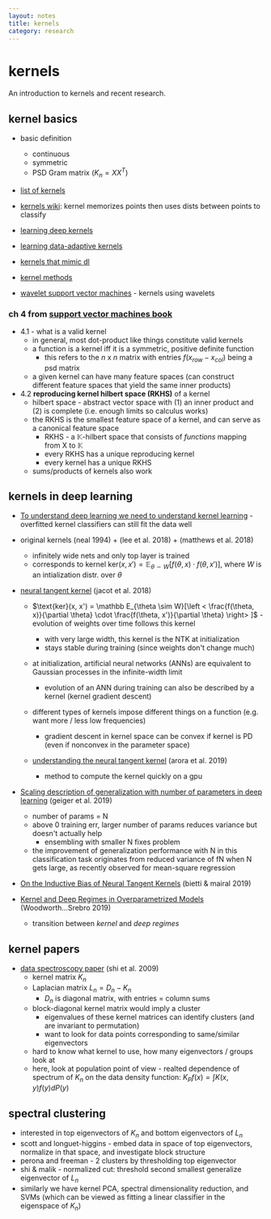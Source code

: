 ```yaml
---
layout: notes
title: kernels
category: research
---
```


#  kernels

An introduction to kernels and recent research.

## kernel basics

- basic definition
  - continuous
  - symmetric
  - PSD Gram matrix ($K_n = XX^T$)
  
- [list of kernels](http://crsouza.com/2010/03/17/kernel-functions-for-machine-learning-applications/#spline)

- [kernels wiki](https://en.wikipedia.org/wiki/Kernel_method#cite_note-4): kernel memorizes points then uses dists between points to classify

- [learning deep kernels](https://arxiv.org/pdf/1811.08357v1.pdf)

- [learning data-adaptive kernels](https://arxiv.org/abs/1901.07114)

- [kernels that mimic dl](https://cseweb.ucsd.edu/~saul/papers/nips09_kernel.pdf)

- [kernel methods](http://papers.nips.cc/paper/3628-kernel-methods-for-deep-learning.pdfs)

- [wavelet support vector machines](http://citeseerx.ist.psu.edu/viewdoc/download?doi=10.1.1.412.362&rep=rep1&type=pdf) - kernels using wavelets

  

### ch 4 from [support vector machines book](https://link.springer.com/book/10.1007/978-0-387-77242-4)

- 4.1 - what is a valid kernel
  - in general, most dot-product like things constitute valid kernels
  - a function is a kernel iff it is a symmetric, positive definite function
    - this refers to the $n$ x $n$ matrix with entries $f(x_{row}-x_{col})$ being a psd matrix
  - a given kernel can have many feature spaces (can construct different feature spaces that yield the same inner products)
- 4.2 **reproducing kernel hilbert space (RKHS)** of a kernel
  - hilbert space - abstract vector space with (1) an inner product and (2) is complete (i.e. enough limits so calculus works)
  - the RKHS is the smallest feature space of a kernel, and can serve as a canonical feature space
    - RKHS - a $\mathbb K$-hilbert space that consists of *functions* mapping from X to $\mathbb K$
    - every RKHS has a unique reproducing kernel
    - every kernel has a unique RKHS
  - sums/products of kernels also work

## kernels in deep learning

- [To understand deep learning we need to understand kernel learning](https://arxiv.org/abs/1802.01396) - overfitted kernel classifiers can still fit the data well
- original kernels (neal 1994) + (lee et al. 2018) + (matthews et al. 2018)
  - infinitely wide nets and only top layer is trained
  - corresponds to kernel $\text{ker}(x, x') = \mathbb E_{\theta \sim W}[f(\theta, x) \cdot f(\theta, x')]$, where $W$ is an intialization distr. over $\theta$
- [neural tangent kernel](https://arxiv.org/abs/1806.07572) (jacot et al. 2018)
  - $\text{ker}(x, x') = \mathbb E_{\theta \sim W}[\left < \frac{f(\theta, x)}{\partial \theta} \cdot \frac{f(\theta, x')}{\partial \theta} \right> ]$ - evolution of weights over time follows this kernel
    - with very large width, this kernel is the NTK at initialization
    - stays stable during training (since weights don't change much)
  - at initialization, artificial neural networks (ANNs) are equivalent to Gaussian processes in the infinite-width limit
    - evolution of an ANN during training can also be described by a kernel (kernel gradient descent)
  - different types of kernels impose different things on a function (e.g. want more / less low frequencies)
    - gradient descent in kernel space can be convex if kernel is PD (even if nonconvex in the parameter space)
  - [understanding the neural tangent kernel](https://arxiv.org/pdf/1904.11955.pdf) (arora et al. 2019)

    - method to compute the kernel quickly on a gpu
- [Scaling description of generalization with number of parameters in deep learning](https://arxiv.org/abs/1901.01608) (geiger et al. 2019)
  - number of params = N
  - above 0 training err, larger number of params reduces variance but doesn't actually help
    - ensembling with smaller N fixes problem
  - the improvement of generalization performance with N in this classification task originates from reduced variance of fN when N gets large, as recently observed for mean-square regression
- [On the Inductive Bias of Neural Tangent Kernels](https://arxiv.org/abs/1905.12173) (bietti & mairal 2019)
- [Kernel and Deep Regimes in Overparametrized Models](https://arxiv.org/abs/1906.05827) (Woodworth...Srebro 2019)
  
  - transition between *kernel* and *deep regimes*

## kernel papers

- [data spectroscopy paper](https://arxiv.org/pdf/0807.3719) (shi et al. 2009)
  - kernel matrix $K_n$
  - Laplacian matrix $L_n = D_n - K_n$
    - $D_n$ is diagonal matrix, with entries = column sums
  - block-diagonal kernel matrix would imply a cluster
    - eigenvalues of these kernel matrices can identify clusters (and are invariant to permutation)
    - want to look for data points corresponding to same/similar eigenvectors
  - hard to know what kernel to use, how many eigenvectors / groups look at
  - here, look at population point of view - realted dependence of spectrum of $K_n$ on the data density function: $K_Pf(x) = \int K(x, y) f(y) dP(y)$

## spectral clustering

- interested in top eigenvectors of $K_n$ and bottom eigenvectors of $L_n$
- scott and longuet-higgins - embed data in space of top eigenvectors, normalize in that space, and investigate block structure
- perona and freeman - 2 clusters by thresholding top eigenvector
- shi & malik - normalized cut: threshold second smallest generalize eigenvector of $L_n$
- similarly we have kernel PCA, spectral dimensionality reduction, and SVMs (which can be viewed as fitting a linear classifier in the eigenspace of $K_n$)